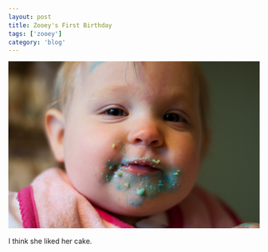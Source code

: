 ```yaml
---
layout: post
title: Zooey's First Birthday
tags: ['zooey']
category: 'blog'
---
```


![Birthday :: Nikon D90](/media/2010/02/birthday.jpg)

I think she liked her cake.

